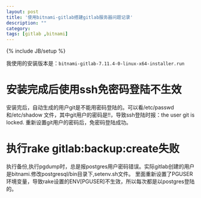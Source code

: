 ```yaml
---
layout: post
title: '使用bitnami-gitlab搭建gitlab服务器问题记录'
description: ""
category: 
tags: [gitlab ,bitnami]
---
```

{% include JB/setup %}

我使用的安装版本是：`bitnami-gitlab-7.11.4-0-linux-x64-installer.run`

# 安装完成后使用ssh免密码登陆不生效

安装完后，自动生成的用户git是不能用密码登陆的。可以看/etc/passwd和/etc/shadow 文件，其中git用户的密码是!!，导致ssh登陆时报：the user git is locked.
重新设置git用户的密码后，免密码登陆成功。

# 执行rake gitlab:backup:create失败

执行备份,执行pgdump时，总是报postgres用户密码错误。实际gitlab创建的用户是bitnami.修改postgresql/bin目录下,setenv.sh文件。
里面重新设置了PGUSER环境变量，导致rake设置的ENV[PGUSER]不生效，所以每次都是以postgres登陆的。
